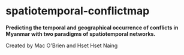 # spatiotemporal-conflictmap
**Predicting the temporal and geographical occurrence of conflicts in Myanmar with two paradigms of spatiotemporal networks.**


Created by Mac O'Brien and Hset Hset Naing
